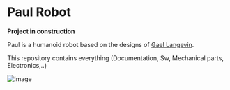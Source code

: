 # Paul Robot

 **Project in construction**
 
 Paul is a humanoid robot based on the designs of [Gael Langevin](https://inmoov.fr/). 
 
 This repository contains everything (Documentation, Sw, Mechanical parts, Electronics,..)

 ![image](https://github.com/aalonsopuig/Paul_Robot/assets/57196844/4d2a4477-d731-459f-929e-c9b1f72bb435)

